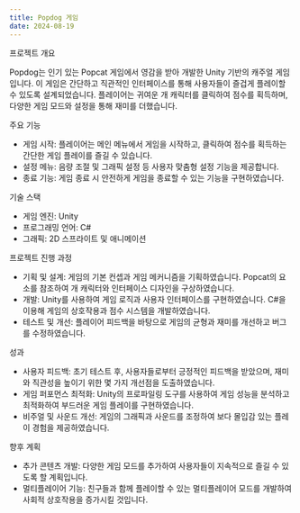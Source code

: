```yaml
---
title: Popdog 게임
date: 2024-08-19
---
```


프로젝트 개요

Popdog는 인기 있는 Popcat 게임에서 영감을 받아 개발한 Unity 기반의 캐주얼 게임입니다. 이 게임은 간단하고 직관적인 인터페이스를 통해 사용자들이 즐겁게 플레이할 수 있도록 설계되었습니다. 플레이어는 귀여운 개 캐릭터를 클릭하여 점수를 획득하며, 다양한 게임 모드와 설정을 통해 재미를 더했습니다.


주요 기능

- 게임 시작: 플레이어는 메인 메뉴에서 게임을 시작하고, 클릭하여 점수를 획득하는 간단한 게임 플레이를 즐길 수 있습니다.
- 설정 메뉴: 음량 조절 및 그래픽 설정 등 사용자 맞춤형 설정 기능을 제공합니다.
- 종료 기능: 게임 종료 시 안전하게 게임을 종료할 수 있는 기능을 구현하였습니다.


기술 스택

- 게임 엔진: Unity
- 프로그래밍 언어: C#
- 그래픽: 2D 스프라이트 및 애니메이션


프로젝트 진행 과정

- 기획 및 설계: 게임의 기본 컨셉과 게임 메커니즘을 기획하였습니다. Popcat의 요소를 참조하여 개 캐릭터와 인터페이스 디자인을 구상하였습니다.
- 개발: Unity를 사용하여 게임 로직과 사용자 인터페이스를 구현하였습니다. C#을 이용해 게임의 상호작용과 점수 시스템을 개발하였습니다.
- 테스트 및 개선: 플레이어 피드백을 바탕으로 게임의 균형과 재미를 개선하고 버그를 수정하였습니다.


성과

- 사용자 피드백: 초기 테스트 후, 사용자들로부터 긍정적인 피드백을 받았으며, 재미와 직관성을 높이기 위한 몇 가지 개선점을 도출하였습니다.
- 게임 퍼포먼스 최적화: Unity의 프로파일링 도구를 사용하여 게임 성능을 분석하고 최적화하여 부드러운 게임 플레이를 구현하였습니다.
- 비주얼 및 사운드 개선: 게임의 그래픽과 사운드를 조정하여 보다 몰입감 있는 플레이 경험을 제공하였습니다.


향후 계획

- 추가 콘텐츠 개발: 다양한 게임 모드를 추가하여 사용자들이 지속적으로 즐길 수 있도록 할 계획입니다.
- 멀티플레이어 기능: 친구들과 함께 플레이할 수 있는 멀티플레이어 모드를 개발하여 사회적 상호작용을 증가시킬 것입니다.